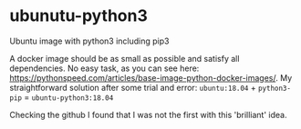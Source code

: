 # ubunutu-python3
Ubuntu image with python3 including pip3

A docker image should be as small as possible and satisfy all dependencies. No easy task, as you can see here: <https://pythonspeed.com/articles/base-image-python-docker-images/>. My straightforward solution after some trial and error: `ubuntu:18.04` + `python3-pip` = `ubuntu-python3:18.04`

Checking the github I found that I was not the first with this 'brilliant' idea.
